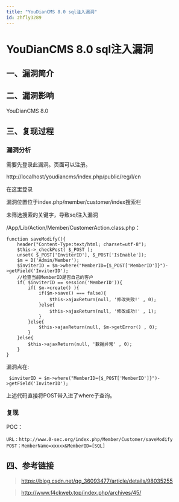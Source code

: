 ```yaml
---
title: "YouDianCMS 8.0 sql注入漏洞"
id: zhfly3289
---
```


# YouDianCMS 8.0 sql注入漏洞

## 一、漏洞简介

## 二、漏洞影响

YouDianCMS 8.0

## 三、复现过程

### 漏洞分析

需要先登录此漏洞。页面可以注册。

http://localhost/youdiancms/index.php/public/reg/l/cn

在这里登录

漏洞位置位于index.php/member/customer/index搜索栏

未筛选搜索的关键字，导致sql注入漏洞

/App/Lib/Action/Member/CustomerAction.class.php：

```
function saveModify(){
    header("Content-Type:text/html; charset=utf-8");
    $this->_checkPost( $_POST );
    unset( $_POST['InviterID'], $_POST['IsEnable']);
    $m = D('Admin/Member');
    $inviterID = $m->where("MemberID={$_POST['MemberID']}")->getField('InviterID');
    //检查当前MemberID是否自己的客户
    if( $inviterID == session('MemberID')){
        if( $m->create() ){
            if($m->save() === false){
                $this->ajaxReturn(null, '修改失败!' , 0);
            }else{
                $this->ajaxReturn(null, '修改成功!' , 1);
            }
        }else{
            $this->ajaxReturn(null, $m->getError() , 0);
        }
    }else{
        $this->ajaxReturn(null, '数据异常' , 0);
    }
} 
```

漏洞点在:

```
 $inviterID = $m->where("MemberID={$_POST['MemberID']}")->getField('InviterID'); 
```

上述代码直接将POST带入进了where子查询。

### 复现

POC：

```
URL：http://www.0-sec.org/index.php/Member/Customer/saveModify
POST：MemberName=xxxxx&MemberID=[SQL] 
```

## 四、参考链接

> https://blog.csdn.net/qq_36093477/article/details/98035255

> http://www.f4ckweb.top/index.php/archives/45/